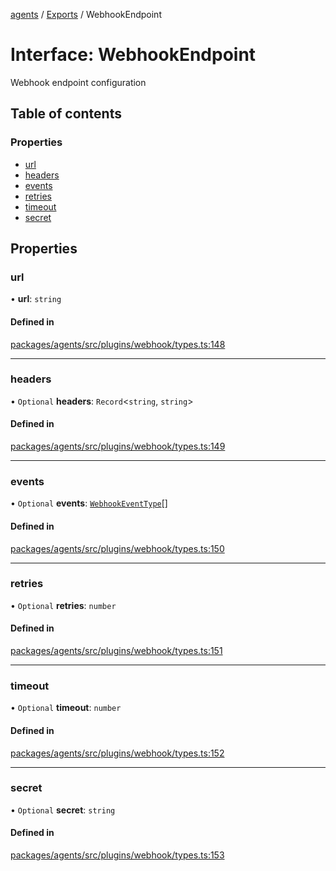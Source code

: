 <!-- 
 ⚠️  AUTO-GENERATED FILE - DO NOT EDIT MANUALLY
 This file is automatically generated by scripts/docs-generator.js
 To make changes, edit the source TypeScript files or update the generator script
-->

[agents](../../) / [Exports](../modules) / WebhookEndpoint

# Interface: WebhookEndpoint

Webhook endpoint configuration

## Table of contents

### Properties

- [url](WebhookEndpoint#url)
- [headers](WebhookEndpoint#headers)
- [events](WebhookEndpoint#events)
- [retries](WebhookEndpoint#retries)
- [timeout](WebhookEndpoint#timeout)
- [secret](WebhookEndpoint#secret)

## Properties

### url

• **url**: `string`

#### Defined in

[packages/agents/src/plugins/webhook/types.ts:148](https://github.com/woojubb/robota/blob/a69b4da7c5c53be6f90be7c6508928a6d39cf60b/packages/agents/src/plugins/webhook/types.ts#L148)

___

### headers

• `Optional` **headers**: `Record`\<`string`, `string`\>

#### Defined in

[packages/agents/src/plugins/webhook/types.ts:149](https://github.com/woojubb/robota/blob/a69b4da7c5c53be6f90be7c6508928a6d39cf60b/packages/agents/src/plugins/webhook/types.ts#L149)

___

### events

• `Optional` **events**: [`WebhookEventType`](../modules#webhookeventtype)[]

#### Defined in

[packages/agents/src/plugins/webhook/types.ts:150](https://github.com/woojubb/robota/blob/a69b4da7c5c53be6f90be7c6508928a6d39cf60b/packages/agents/src/plugins/webhook/types.ts#L150)

___

### retries

• `Optional` **retries**: `number`

#### Defined in

[packages/agents/src/plugins/webhook/types.ts:151](https://github.com/woojubb/robota/blob/a69b4da7c5c53be6f90be7c6508928a6d39cf60b/packages/agents/src/plugins/webhook/types.ts#L151)

___

### timeout

• `Optional` **timeout**: `number`

#### Defined in

[packages/agents/src/plugins/webhook/types.ts:152](https://github.com/woojubb/robota/blob/a69b4da7c5c53be6f90be7c6508928a6d39cf60b/packages/agents/src/plugins/webhook/types.ts#L152)

___

### secret

• `Optional` **secret**: `string`

#### Defined in

[packages/agents/src/plugins/webhook/types.ts:153](https://github.com/woojubb/robota/blob/a69b4da7c5c53be6f90be7c6508928a6d39cf60b/packages/agents/src/plugins/webhook/types.ts#L153)
